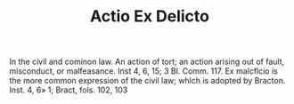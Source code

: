 ---
title: Actio Ex Delicto
letter: A
permalink: "/definitions/actio-ex-delicto.html"
body: In the civil and cominon law. An action of tort; an action arising out of fault,
  misconduct, or malfeasance. Inst 4, 6, 15; 3 Bl. Comm. 117. Ex malcflcio is the
  more common expression of the civil law; whlch is adopted by Bracton. Inst. 4, 6»
  1; Bract, fols. 102, 103
published_at: '2018-07-07'
source: Black's Law Dictionary
layout: post
---